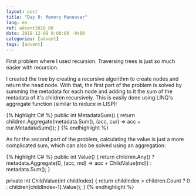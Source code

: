 ```yaml
---
layout: post
title: "Day 8: Memory Maneuver"
lang: en
ref: advent2018_08
date: 2018-12-08 9:00:00 -0400
categories: [advent]
tags: [advent]
---
```

First problem where I used recursion. Traversing trees is just so much easier with recursion.

I created the tree by creating a recursive algorithm to create nodes and return the head node. With that, the first part of the problem is solved by summing the metadata for each node and adding to it the sum of the metadata of it's children recursively. This is easily done using LINQ's aggregate function (similar to reduce in LISP):

{% highlight C# %}
public int MetadataSum()
{
    return children.Aggregate(metadata.Sum(), (acc, cur) => acc + cur.MetadataSum());
}
{% endhighlight %}

As for the second part of the problem, calculating the value is just a more complicated sum, which can also be solved using an aggregation:

{% highlight C# %}
public int Value()
{
    return children.Any() ? metadata.Aggregate(0, (acc, md) => acc + ChildValue(md)) : metadata.Sum();
}

private int ChildValue(int childIndex)
{
    return childIndex > children.Count ? 0 : children[childIndex-1].Value();
}
{% endhighlight %}
